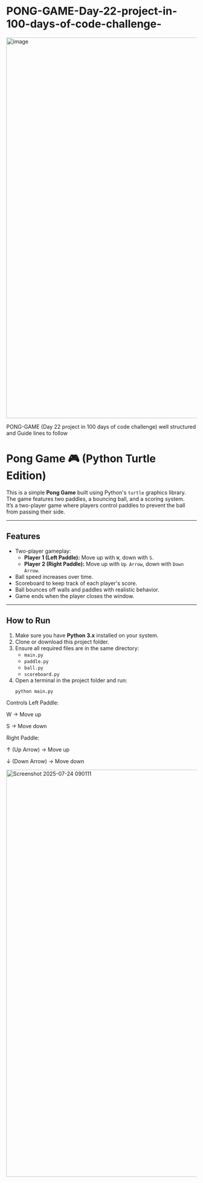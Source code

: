 # PONG-GAME-Day-22-project-in-100-days-of-code-challenge-
<img width="1918" height="1007" alt="image" src="https://github.com/user-attachments/assets/a8fc1910-47bf-4194-a9bc-46b213679aba" />


PONG-GAME (Day 22 project in 100 days of code challenge) well  structured and Guide lines to follow

# Pong Game 🎮 (Python Turtle Edition)

This is a simple **Pong Game** built using Python's `turtle` graphics library.  
The game features two paddles, a bouncing ball, and a scoring system.  
It’s a two-player game where players control paddles to prevent the ball from passing their side.

---

## Features
- Two-player gameplay:
  - **Player 1 (Left Paddle):** Move up with `W`, down with `S`.
  - **Player 2 (Right Paddle):** Move up with `Up Arrow`, down with `Down Arrow`.
- Ball speed increases over time.
- Scoreboard to keep track of each player's score.
- Ball bounces off walls and paddles with realistic behavior.
- Game ends when the player closes the window.

---

## How to Run

1. Make sure you have **Python 3.x** installed on your system.
2. Clone or download this project folder.
3. Ensure all required files are in the same directory:
   - `main.py`  
   - `paddle.py`  
   - `ball.py`  
   - `scoreboard.py`
4. Open a terminal in the project folder and run:
   ```bash
   python main.py


Controls
Left Paddle:

W → Move up

S → Move down

Right Paddle:

↑ (Up Arrow) → Move up

↓ (Down Arrow) → Move down

<img width="1919" height="1077" alt="Screenshot 2025-07-24 090111" src="https://github.com/user-attachments/assets/cefd96d5-b77b-47e4-b074-ff78dd3198b6" />

